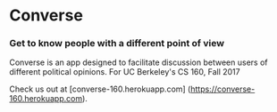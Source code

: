 # Converse

### Get to know people with a different point of view

Converse is an app designed to facilitate discussion between users of different political opinions. For UC Berkeley's CS 160, Fall 2017

Check us out at [converse-160.herokuapp.com] (https://converse-160.herokuapp.com).
